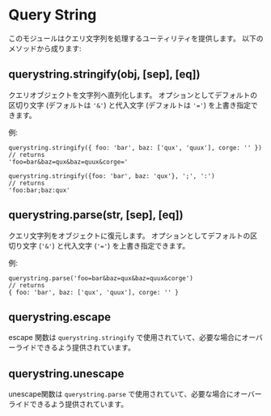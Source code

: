 # Query String

<!--name=querystring-->

<!--
This module provides utilities for dealing with query strings.
It provides the following methods:
-->

このモジュールはクエリ文字列を処理するユーティリティを提供します。 以下のメソッドから成ります:

## querystring.stringify(obj, [sep], [eq])

<!--
Serialize an object to a query string.
Optionally override the default separator (`'&'`) and assignment (`'='`)
characters.
-->

クエリオブジェクトを文字列へ直列化します。
オプションとしてデフォルトの区切り文字 (デフォルトは `'&'`) と代入文字
(デフォルトは `'='`) を上書き指定できます。

<!--
Example:
-->

例:

    querystring.stringify({ foo: 'bar', baz: ['qux', 'quux'], corge: '' })
    // returns
    'foo=bar&baz=qux&baz=quux&corge='

    querystring.stringify({foo: 'bar', baz: 'qux'}, ';', ':')
    // returns
    'foo:bar;baz:qux'

## querystring.parse(str, [sep], [eq])

<!--
Deserialize a query string to an object.
Optionally override the default separator (`'&'`) and assignment (`'='`)
characters.
-->

クエリ文字列をオブジェクトに復元します。
オプションとしてデフォルトの区切り文字 (`'&'`) と代入文字 (`'='`)
を上書き指定できます。

<!--
Example:
-->

例:

    querystring.parse('foo=bar&baz=qux&baz=quux&corge')
    // returns
    { foo: 'bar', baz: ['qux', 'quux'], corge: '' }

## querystring.escape

<!--
The escape function used by `querystring.stringify`,
provided so that it could be overridden if necessary.
-->

escape 関数は `querystring.stringify` で使用されていて、必要な場合にオーバーライドできるよう提供されています。

## querystring.unescape

<!--
The unescape function used by `querystring.parse`,
provided so that it could be overridden if necessary.
-->

unescape関数は `querystring.parse` で使用されていて、必要な場合にオーバーライドできるよう提供されています。
